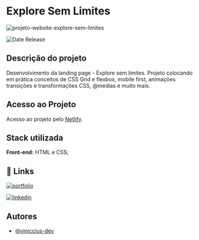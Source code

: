 
# Explore Sem Limites

![projeto-website-explore-sem-limites](https://github.com/viniccius-dev/explore-sem-limites/assets/109040394/5a41c0bd-a8cc-4cf9-b2cb-1580adc9ebd6)

![Date Release](https://img.shields.io/badge/date_release-july/23-yellow.svg)

## Descrição do projeto

Desenvolvimento da landing page - Explore sem limites. Projeto colocando em prática conceitos de CSS Grid e flexbox, mobile first, animações transições e transformações CSS, @medias e muito mais.

## Acesso ao Projeto

Acesso ao projeto pelo [Netlify](https://explore-sem-limites.netlify.app/).
## Stack utilizada

**Front-end:** HTML e CSS;

## 🔗 Links
[![portfolio](https://img.shields.io/badge/portfolio-000?style=for-the-badge&logo=ko-fi&logoColor=white)](https://vinicciusdev.com/)

[![linkedin](https://img.shields.io/badge/linkedin-0A66C2?style=for-the-badge&logo=linkedin&logoColor=white)](https://www.linkedin.com/in/viniccius/)

## Autores

- [@viniccius-dev](https://github.com/viniccius-dev)